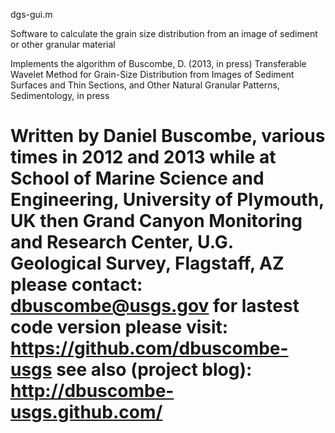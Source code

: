  dgs-gui.m

Software to calculate the grain size distribution from an image of sediment or other granular material

Implements the algorithm of 
Buscombe, D. (2013, in press) 
Transferable Wavelet Method for Grain-Size Distribution from Images of Sediment Surfaces and Thin Sections, and Other Natural Granular Patterns, Sedimentology, in press
 
 Written by Daniel Buscombe, various times in 2012 and 2013
 while at
 School of Marine Science and Engineering, University of Plymouth, UK
 then
 Grand Canyon Monitoring and Research Center, U.G. Geological Survey, Flagstaff, AZ 
 please contact:
 dbuscombe@usgs.gov
 for lastest code version please visit:
 https://github.com/dbuscombe-usgs
 see also (project blog):
 http://dbuscombe-usgs.github.com/
====================================
